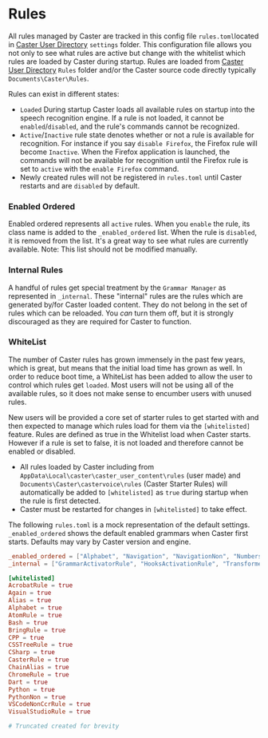 # Rules

All rules managed by Caster are tracked in this config file `rules.toml`located in [Caster User Directory](https://caster.readthedocs.io/en/latest/readthedocs/User_Dir/Caster_User_Dir/) `settings` folder.  This configuration file allows you not only to see what rules are active but change with the whitelist which rules are loaded by Caster during startup.  Rules are loaded from [Caster User Directory](https://caster.readthedocs.io/en/latest/readthedocs/User_Dir/Caster_User_Dir/) `Rules` folder and/or the Caster source code directly typically `Documents\Caster\Rules`.

Rules can exist in different states:

- `Loaded` During startup Caster loads all available rules on startup into the speech recognition engine. If a rule is not loaded, it cannot be `enabled`/`disabled`, and the rule's commands cannot be recognized. 
- `Active`/`Inactive` rule state denotes whether or not a rule is available for recognition.
  For instance if you say `disable Firefox`, the Firefox rule will become `Inactive`. When the Firefox application is launched, the commands will not be available for recognition until the Firefox rule is set to `active`  with the `enable Firefox` command.
- Newly created rules will not be registered in `rules.toml` until Caster restarts and are `disabled` by default.  

### Enabled Ordered

Enabled ordered represents all  `active` rules. When you `enable` the rule, its class name is added to the `_enabled_ordered` list. When the rule is `disabled`, it is removed from the list. It's a great way to see what rules are currently available. Note: This list should not be modified manually.

### Internal Rules

A handful of rules get special treatment by the `Grammar Manager` as represented in `_internal`. These "internal" rules are the rules which are generated by/for Caster loaded content. They do not belong in the set of rules which can be reloaded. You *can* turn them off, but it is strongly discouraged as they are required for Caster to function.

### WhiteList

The number of Caster rules has grown immensely in the past few years, which is great, but means that the initial load time has grown as well. In order to reduce boot time, a WhiteList has been added to allow the user to control which rules get `loaded`. Most users will not be using all of the available rules, so it does not make sense to encumber users with unused rules.

New users will be provided a core set of starter rules to get started with and then expected to manage which rules load for them via the `[whitelisted]` feature. Rules are defined as true in the Whitelist load when Caster starts. However if a rule is set to false, it is not loaded and therefore cannot be enabled or disabled.

- All rules loaded by Caster including from `AppData\Local\caster\caster_user_content\rules` (user made) and `Documents\Caster\castervoice\rules` (Caster Starter Rules) will automatically be added to `[whitelisted]` as `true` during startup when the rule is first detected.
- Caster must be restarted for changes in `[whitelisted]` to take effect.

The following `rules.toml` is a mock representation of the default settings. `_enabled_ordered` shows the default enabled grammars when Caster first starts. Defaults may vary by Caster version and engine.

```toml
_enabled_ordered = ["Alphabet", "Navigation", "NavigationNon", "Numbers", "Punctuation", "Keyboard", "CasterRule", "HardwareRule", "MouseAlternativesRule", "WindowManagementRule", "LegionGridRule", "DouglasGridRule", "RainbowGridRule", "SudokuGridRule", "HMCRule", "HMCConfirmRule", "HMCDirectoryRule", "HMCHistoryRule", "HMCLaunchRule", "HMCSettingsRule", "HistoryRule", "ChainAlias", "Alias", "DragonRule", "BringRule", "Again", "GrammarActivatorRule", "HooksActivationRule"]
_internal = ["GrammarActivatorRule", "HooksActivationRule", "TransformersActivationRule", "ManualGrammarReloadRule"]

[whitelisted]
AcrobatRule = true
Again = true
Alias = true
Alphabet = true
AtomRule = true
Bash = true
BringRule = true
CPP = true
CSSTreeRule = true
CSharp = true
CasterRule = true
ChainAlias = true
ChromeRule = true
Dart = true
Python = true
PythonNon = true
VSCodeNonCcrRule = true
VisualStudioRule = true

# Truncated created for brevity
```
